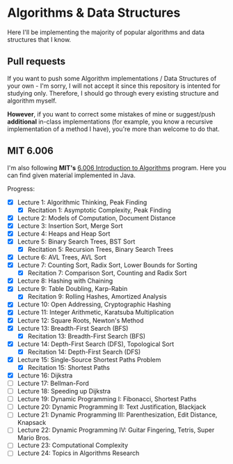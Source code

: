 # Algorithms & Data Structures
Here I'll be implementing the majority of popular algorithms and data structures that I know.

## Pull requests
If you want to push some Algorithm implementations / Data Structures of your own - I'm sorry, I will not accept it since this repository is intented for studying only. Therefore, I should go through every existing structure and algorithm myself.

**However**, if you want to correct some mistakes of mine or suggest/push **additional**  in-class implementations (for example, you know a recursive implementation of a method I have), you're more than welcome to do that.

## MIT 6.006
I'm also following **MIT's** [6.006 Introduction to Algorithms](https://ocw.mit.edu/courses/electrical-engineering-and-computer-science/6-006-introduction-to-algorithms-fall-2011/) program. Here you can find given material implemented in Java.

Progress:
- [x] Lecture 1: Algorithmic Thinking, Peak Finding
    - [x] Recitation 1: Asymptotic Complexity, Peak Finding
- [x] Lecture 2: Models of Computation, Document Distance
- [x] Lecture 3: Insertion Sort, Merge Sort
- [x] Lecture 4: Heaps and Heap Sort
- [x] Lecture 5: Binary Search Trees, BST Sort
    - [x] Recitation 5: Recursion Trees, Binary Search Trees
- [x] Lecture 6: AVL Trees, AVL Sort
- [x] Lecture 7: Counting Sort, Radix Sort, Lower Bounds for Sorting
    - [x] Recitation 7: Comparison Sort, Counting and Radix Sort
- [x] Lecture 8: Hashing with Chaining
- [x] Lecture 9: Table Doubling, Karp-Rabin
    - [x] Recitation 9: Rolling Hashes, Amortized Analysis
- [x] Lecture 10: Open Addressing, Cryptographic Hashing
- [x] Lecture 11: Integer Arithmetic, Karatsuba Multiplication
- [x] Lecture 12: Square Roots, Newton's Method
- [x] Lecture 13: Breadth-First Search (BFS)
    - [x] Recitation 13: Breadth-First Search (BFS)
- [x] Lecture 14: Depth-First Search (DFS), Topological Sort
    - [x] Recitation 14: Depth-First Search (DFS)
- [x] Lecture 15: Single-Source Shortest Paths Problem
    - [x] Recitation 15: Shortest Paths
- [x] Lecture 16: Dijkstra
- [ ] Lecture 17: Bellman-Ford
- [ ] Lecture 18: Speeding up Dijkstra
- [ ] Lecture 19: Dynamic Programming I: Fibonacci, Shortest Paths
- [ ] Lecture 20: Dynamic Programming II: Text Justification, Blackjack
- [ ] Lecture 21: Dynamic Programming III: Parenthesization, Edit Distance, Knapsack
- [ ] Lecture 22: Dynamic Programming IV: Guitar Fingering, Tetris, Super Mario Bros.
- [ ] Lecture 23: Computational Complexity
- [ ] Lecture 24: Topics in Algorithms Research